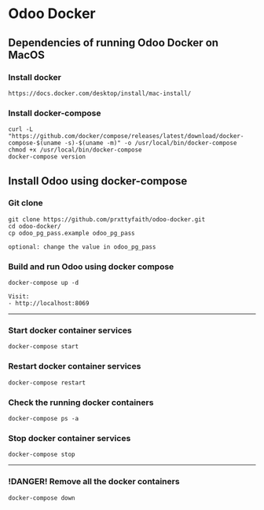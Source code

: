 
# Odoo Docker

## Dependencies of running Odoo Docker on MacOS

### Install docker

```https://docs.docker.com/desktop/install/mac-install/```

### Install docker-compose

``` sudo -i
curl -L "https://github.com/docker/compose/releases/latest/download/docker-compose-$(uname -s)-$(uname -m)" -o /usr/local/bin/docker-compose
chmod +x /usr/local/bin/docker-compose
docker-compose version
```

## Install Odoo using docker-compose

### Git clone

```
git clone https://github.com/prxttyfaith/odoo-docker.git
cd odoo-docker/
cp odoo_pg_pass.example odoo_pg_pass

optional: change the value in odoo_pg_pass
```

### Build and run Odoo using docker compose
```
docker-compose up -d
```

```
Visit:
- http://localhost:8069
```

----------------------------------------------------
### Start docker container services
```
docker-compose start
```

### Restart docker container services
```
docker-compose restart
```

### Check the running docker containers
```
docker-compose ps -a
```

### Stop docker container services
```
docker-compose stop
```

----------------------------------------------------
### !DANGER! Remove all the docker containers
```
docker-compose down
```